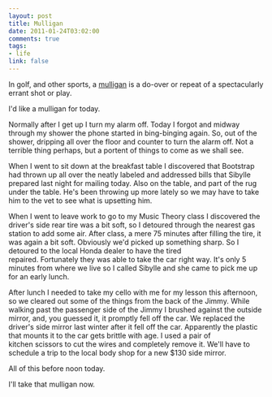 ```yaml
--- 
layout: post
title: Mulligan
date: 2011-01-24T03:02:00
comments: true
tags:
- life
link: false
---
```

In golf, and other sports, a <a title="Mulligan" href="http://en.wikipedia.org/wiki/Mulligan_(games)" target="_blank">mulligan</a> is a do-over or repeat of a spectacularly errant shot or play.

I'd like a mulligan for today.

Normally after I get up I turn my alarm off. Today I forgot and midway through my shower the phone started in bing-binging again. So, out of the shower, dripping all over the floor and counter to turn the alarm off. Not a terrible thing perhaps, but a portent of things to come as we shall see.

When I went to sit down at the breakfast table I discovered that Bootstrap had thrown up all over the neatly labeled and addressed bills that Sibylle prepared last night for mailing today. Also on the table, and part of the rug under the table. He's been throwing up more lately so we may have to take him to the vet to see what is upsetting him.

When I went to leave work to go to my Music Theory class I discovered the driver's side rear tire was a bit soft, so I detoured through the nearest gas station to add some air. After class, a mere 75 minutes after filling the tire, it was again a bit soft. Obviously we'd picked up something sharp. So I detoured to the local Honda dealer to have the tired repaired. Fortunately they was able to take the car right way. It's only 5 minutes from where we live so I called Sibylle and she came to pick me up for an early lunch.

After lunch I needed to take my cello with me for my lesson this afternoon, so we cleared out some of the things from the back of the Jimmy. While walking past the passenger side of the Jimmy I brushed against the outside mirror, and, you guessed it, it promptly fell off the car. We replaced the driver's side mirror last winter after it fell off the car. Apparently the plastic that mounts it to the car gets brittle with age. I used a pair of kitchen scissors to cut the wires and completely remove it. We'll have to schedule a trip to the local body shop for a new $130 side mirror.

All of this before noon today.

I'll take that mulligan now.

